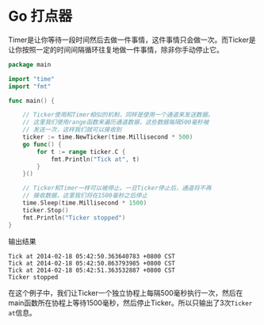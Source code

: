 # Go 打点器
Timer是让你等待一段时间然后去做一件事情，这件事情只会做一次。而Ticker是让你按照一定的时间间隔循环往复地做一件事情，除非你手动停止它。

```go
package main

import "time"
import "fmt"

func main() {

	// Ticker使用和Timer相似的机制，同样是使用一个通道来发送数据。
	// 这里我们使用range函数来遍历通道数据，这些数据每隔500毫秒被
	// 发送一次，这样我们就可以接收到
	ticker := time.NewTicker(time.Millisecond * 500)
	go func() {
		for t := range ticker.C {
			fmt.Println("Tick at", t)
		}
	}()

	// Ticker和Timer一样可以被停止。一旦Ticker停止后，通道将不再
	// 接收数据，这里我们将在1500毫秒之后停止
	time.Sleep(time.Millisecond * 1500)
	ticker.Stop()
	fmt.Println("Ticker stopped")
}
```
输出结果
```
Tick at 2014-02-18 05:42:50.363640783 +0800 CST
Tick at 2014-02-18 05:42:50.863793985 +0800 CST
Tick at 2014-02-18 05:42:51.363532887 +0800 CST
Ticker stopped
```
在这个例子中，我们让Ticker一个独立协程上每隔500毫秒执行一次，然后在main函数所在协程上等待1500毫秒，然后停止Ticker。所以只输出了3次`Ticker at`信息。